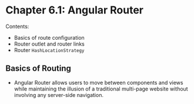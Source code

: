# Chapter 6.1: Angular Router
Contents:
- Basics of route configuration
- Router outlet and router links
- Router `HashLocationStrategy`

## Basics of Routing
- Angular Router allows users to move between components and views while maintaining the illusion of a traditional multi-page website without involving any server-side navigation.

### 
